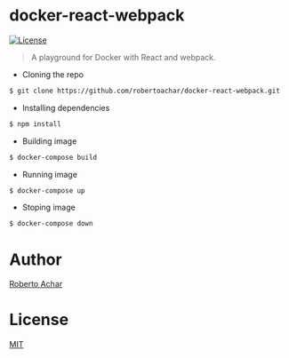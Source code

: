 # docker-react-webpack

[![License][license-badge]][license-url]

> A playground for Docker with React and webpack.

* Cloning the repo

```bash
$ git clone https://github.com/robertoachar/docker-react-webpack.git
```

* Installing dependencies

```bash
$ npm install
```

* Building image

```bash
$ docker-compose build
```

* Running image

```bash
$ docker-compose up
```

* Stoping image

```bash
$ docker-compose down
```

# Author

[Roberto Achar](https://twitter.com/robertoachar)

# License

[MIT](https://github.com/robertoachar/docker-react-webpack/blob/master/LICENSE)

[license-badge]: https://img.shields.io/github/license/robertoachar/docker-react-webpack.svg
[license-url]: https://opensource.org/licenses/MIT
